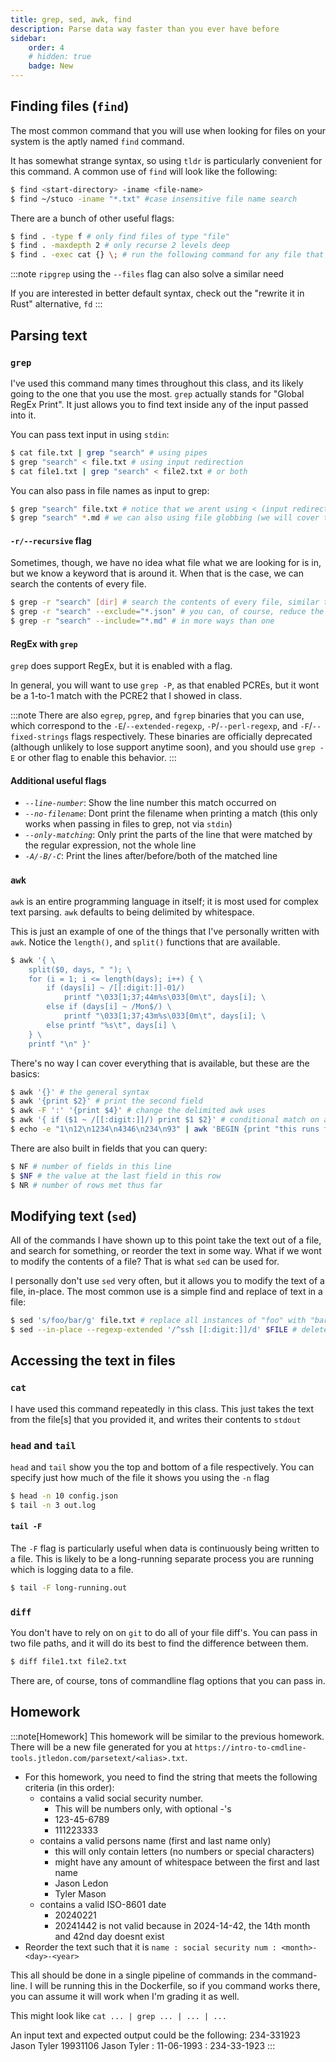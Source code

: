 ```yaml
---
title: grep, sed, awk, find
description: Parse data way faster than you ever have before
sidebar:
    order: 4
    # hidden: true
    badge: New
---
```


## Finding files (`find`)

The most common command that you will use when looking for files on your system is the aptly named `find` command.

It has somewhat strange syntax, so using `tldr` is particularly convenient for this command. A common use of `find` will look like the following:
```bash
$ find <start-directory> -iname <file-name>
$ find ~/stuco -iname "*.txt" #case insensitive file name search
```

There are a bunch of other useful flags:
```bash
$ find . -type f # only find files of type "file"
$ find . -maxdepth 2 # only recurse 2 levels deep
$ find . -exec cat {} \; # run the following command for any file that you find, where {} is the placeholder
```

:::note
`ripgrep` using the `--files` flag can also solve a similar need

If you are interested in better default syntax, check out the "rewrite it in Rust" alternative, `fd`
:::

## Parsing text

### `grep`

I've used this command many times throughout this class, and its likely going to the one that you use the most. `grep` actually stands for "Global RegEx Print". It just allows you to find text inside any of the input passed into it.

You can pass text input in using `stdin`:
```bash
$ cat file.txt | grep "search" # using pipes
$ grep "search" < file.txt # using input redirection
$ cat file1.txt | grep "search" < file2.txt # or both
```

You can also pass in file names as input to grep:
```bash
$ grep "search" file.txt # notice that we arent using < (input redirection). This is just a file name which grep opens
$ grep "search" *.md # we can also using file globbing (we will cover this more later)
```

#### `-r/--recursive` flag

Sometimes, though, we have no idea what file what we are looking for is in, but we know a keyword that is around it. When that is the case, we can search the contents of every file.
```bash
$ grep -r "search" [dir] # search the contents of every file, similar to how `find` recursively searches every directory for a file name
$ grep -r "search" --exclude="*.json" # you can, of course, reduce the search area
$ grep -r "search" --include="*.md" # in more ways than one
```

#### RegEx with `grep`

`grep` does support RegEx, but it is enabled with a flag.

In general, you will want to use `grep -P`, as that enabled PCREs, but it wont be a 1-to-1 match with the PCRE2 that I showed in class.

:::note
There are also `egrep`, `pgrep`, and `fgrep` binaries that you can use, which correspond to the `-E`/`--extended-regexp`, `-P`/`--perl-regexp`, and `-F`/`--fixed-strings` flags respectively. These binaries are officially deprecated (although unlikely to lose support anytime soon), and you should use `grep -E` or other flag to enable this behavior.
:::

#### Additional useful flags

* _`--line-number`_: Show the line number this match occurred on
* _`--no-filename`_: Dont print the filename when printing a match (this only works when passing in files to grep, not via `stdin`)
* _`--only-matching`_: Only print the parts of the line that were matched by the regular expression, not the whole line
* _`-A/-B/-C`_: Print the lines after/before/both of the matched line

### `awk`

`awk` is an entire programming language in itself; it is most used for complex text parsing. `awk` defaults to being delimited by whitespace.

This is just an example of one of the things that I've personally written with `awk`. Notice the `length()`, and `split()` functions that are available.
```bash
$ awk '{ \
    split($0, days, " "); \
    for (i = 1; i <= length(days); i++) { \
        if (days[i] ~ /[[:digit:]]-01/)
            printf "\033[1;37;44m%s\033[0m\t", days[i]; \
        else if (days[i] ~ /Mon$/) \
            printf "\033[1;37;43m%s\033[0m\t", days[i]; \
        else printf "%s\t", days[i] \
    } \
    printf "\n" }'
```

There's no way I can cover everything that is available, but these are the basics:

```bash
$ awk '{}' # the general syntax
$ awk '{print $2}' # print the second field
$ awk -F ':' '{print $4}' # change the delimited awk uses
$ awk '{ if ($1 ~ /[[:digit:]]/) print $1 $2}' # conditional match on a line, using a regular expression
$ echo -e "1\n12\n1234\n4346\n234\n93" | awk 'BEGIN {print "this runs first"} {print $1} END {print "this runs at the end"}' # run text before or after processing any/all text
```

There are also built in fields that you can query:
```bash
$ NF # number of fields in this line
$ $NF # the value at the last field in this row
$ NR # number of rows met thus far
```

## Modifying text (`sed`)

All of the commands I have shown up to this point take the text out of a file, and search for something, or reorder the text in some way. What if we wont to modify the contents of a file? That is what `sed` can be used for.

I personally don't use `sed` very often, but it allows you to modify the text of a file, in-place. The most common use is a simple find and replace of text in a file:
```bash
$ sed 's/foo/bar/g' file.txt # replace all instances of "foo" with "bar"
$ sed --in-place --regexp-extended '/^ssh [[:digit:]]/d' $FILE # delete all lines that start with "ssh \d"
```

## Accessing the text in files

### `cat`

I have used this command repeatedly in this class. This just takes the text from the file[s] that you provided it, and writes their contents to `stdout`

### `head` and `tail`

`head` and `tail` show you the top and bottom of a file respectively. You can specify just how much of the file it shows you using the `-n` flag
```bash
$ head -n 10 config.json
$ tail -n 3 out.log
```

#### `tail -F`

The `-F` flag is particularly useful when data is continuously being written to a file. This is likely to be a long-running separate process you are running which is logging data to a file.

```bash
$ tail -F long-running.out
```

### `diff`

You don't have to rely on on `git` to do all of your file diff's. You can pass in two file paths, and it will do its best to find the difference between them.

```bash
$ diff file1.txt file2.txt
```

There are, of course, tons of commandline flag options that you can pass in.

## Homework

:::note[Homework]
This homework will be similar to the previous homework. There will be a new file generated for you at `https://intro-to-cmdline-tools.jtledon.com/parsetext/<alias>.txt`.

* For this homework, you need to find the string that meets the following criteria (in this order):
    * contains a valid social security number.
        * This will be numbers only, with optional -'s
        * 123-45-6789
        * 111223333
    * contains a valid persons name (first and last name only)
        * this will only contain letters (no numbers or special characters)
        * might have any amount of whitespace between the first and last name
        * Jason Ledon
        * Tyler          Mason
    * contains a valid ISO-8601 date
        * 20240221
        * 20241442 is not valid because in 2024-14-42, the 14th month and 42nd day doesnt exist
* Reorder the text such that it is `name : social security num : <month>-<day>-<year>`

This all should be done in a single pipeline of commands in the command-line. I will be running this in the Dockerfile, so if you command works there, you can assume it will work when I'm grading it as well.

This might look like `cat ... | grep ... | ... | ... `

An input text and expected output could be the following:
234-331923       Jason             Tyler 19931106
Jason Tyler : 11-06-1993 : 234-33-1923
:::

